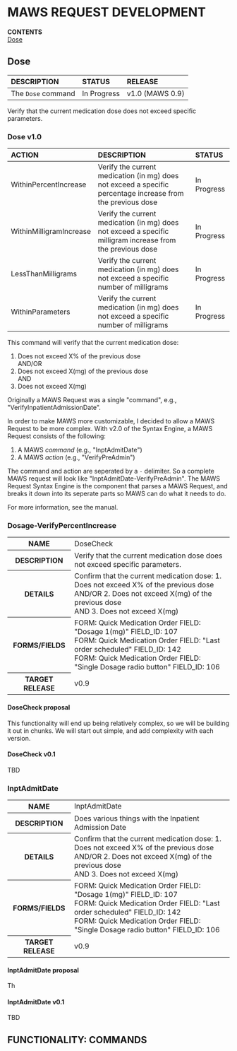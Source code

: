 ﻿# MAWS REQUEST DEVELOPMENT

**CONTENTS**<br>
[Dose](#Dose)<br>

## Dose
| DESCRIPTION | STATUS | RELEASE |
|:----------- |:------ |:------- |
| The `Dose` command | In Progress | v1.0 (MAWS 0.9) |

Verify that the current medication dose does not exceed specific parameters.

### Dose v1.0
| ACTION | DESCRIPTION | STATUS |
|:------ |:----------- |:------ |
| WithinPercentIncrease | Verify the current medication (in mg) does not exceed a specific percentage increase from the previous dose | In Progress |
| WithinMilligramIncrease | Verify the current medication (in mg) does not exceed a specific milligram increase from the previous dose | In Progress |
| LessThanMilligrams | Verify the current medication (in mg) does not exceed a specific number of milligrams | In Progress |
| WithinParameters | Verify the current medication (in mg) does not exceed a specific number of milligrams | In Progress |

This command will verify that the current medication dose:
1. Does not exceed X% of the previous dose<br>
AND/OR
2. Does not exceed X(mg) of the previous dose<br>
AND
3. Does not exceed X(mg)

Originally a MAWS Request was a single "command", e.g., "VerifyInpatientAdmissionDate".

In order to make MAWS more customizable, I decided to allow a MAWS Request to be more complex. With v2.0 of the Syntax Engine, a MAWS Request consists of the following:
1. A MAWS *command* (e.g., "InptAdmitDate")
2. A MAWS *action* (e.g., "VerifyPreAdmin")

The command and action are seperated by a `-` delimiter. So a complete MAWS request will look like "InptAdmitDate-VerifyPreAdmin". The MAWS Request Syntax Engine is the component that parses a MAWS Request, and breaks it down into its seperate parts so MAWS can do what it needs to do.

For more information, see the manual.


### Dosage-VerifyPercentIncrease

<table>
  <tr>
    <th>NAME</th>
    <td>DoseCheck</td>
  </tr>
  <tr>
    <th>DESCRIPTION</th>
    <td>Verify that the current medication dose does not exceed specific parameters.</td>
  </tr>
    <th>DETAILS</th>
    <td>Confirm that the current medication dose:
1. Does not exceed X% of the previous dose<br>
AND/OR
2. Does not exceed X(mg) of the previous dose<br>
AND
3. Does not exceed X(mg)</td>
  </tr>
  <tr>
    <th>FORMS/FIELDS</th>
    <td>FORM: Quick Medication Order FIELD: "Dosage 1(mg)" FIELD_ID: 107<br>
    FORM: Quick Medication Order FIELD: "Last order scheduled" FIELD_ID: 142<br>
    FORM: Quick Medication Order FIELD: "Single Dosage radio button" FIELD_ID: 106</td>
  </tr>
  <tr>
    <th>TARGET RELEASE</th>
    <td>v0.9</td>
  </tr>
</table>

#### DoseCheck proposal
This functionality will end up being relatively complex, so we will be building it out in chunks. We will start out simple, and add complexity with each version.

#### DoseCheck v0.1
TBD

### InptAdmitDate

<table>
  <tr>
    <th>NAME</th>
    <td>InptAdmitDate
</td>
  </tr>
  <tr>
    <th>DESCRIPTION</th>
    <td>Does various things with the Inpatient Admission Date</td>
  </tr>
    <th>DETAILS</th>
    <td>Confirm that the current medication dose:
1. Does not exceed X% of the previous dose<br>
AND/OR
2. Does not exceed X(mg) of the previous dose<br>
AND
3. Does not exceed X(mg)</td>
  </tr>
  <tr>
    <th>FORMS/FIELDS</th>
    <td>FORM: Quick Medication Order FIELD: "Dosage 1(mg)" FIELD_ID: 107<br>
    FORM: Quick Medication Order FIELD: "Last order scheduled" FIELD_ID: 142<br>
    FORM: Quick Medication Order FIELD: "Single Dosage radio button" FIELD_ID: 106</td>
  </tr>
  <tr>
    <th>TARGET RELEASE</th>
    <td>v0.9</td>
  </tr>
</table>

#### InptAdmitDate proposal
Th

#### InptAdmitDate v0.1
TBD


## FUNCTIONALITY: COMMANDS